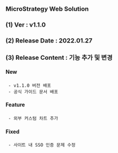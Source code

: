 ### MicroStrategy Web Solution
### (1) Ver : v1.1.0
### (2) Release Date : 2022.01.27
### (3) Release Content : 기능 추가 및 변경

   #### New
     - v1.1.0 버전 배포 
     - 공식 가이드 문서 배포
   #### Feature
     - 외부 커스텀 차트 추가
   #### Fixed
     - 사이트 내 SSO 인증 문제 수정
